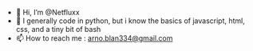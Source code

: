 - 👋 Hi, I’m @Netfluxx
- 🌱 I generally code in python, but i know the basics of javascript, html, css, and a tiny bit of bash
- 📫 How to reach me : arno.blan334@gmail.com

<!---
Netfluxx/Netfluxx is a ✨ special ✨ repository because its `README.md` (this file) appears on your GitHub profile.
You can click the Preview link to take a look at your changes.
--->
